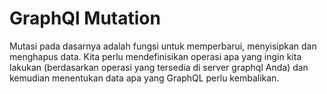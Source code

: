 # GraphQl Mutation

Mutasi pada dasarnya adalah fungsi untuk memperbarui, menyisipkan dan menghapus data. Kita perlu mendefinisikan operasi apa yang ingin kita lakukan (berdasarkan operasi yang tersedia di server graphql Anda) dan kemudian menentukan data apa yang GraphQL perlu kembalikan.
